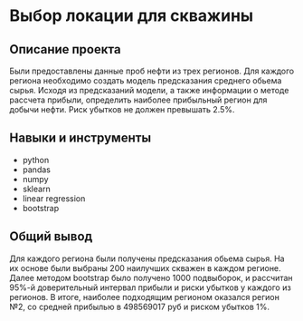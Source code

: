 #  Выбор локации для скважины

## Описание проекта
Были предоставлены данные проб нефти из трех регионов. Для каждого региона необходимо создать модель предсказания среднего обьема сырья. Исходя из предсказаний модели, а также информации о методе раcсчета прибыли, определить наиболее прибыльный регион для добычи нефти. Риск убытков не должен превышать 2.5%.

## Навыки и инструменты
 - python
 - pandas 
 - numpy
 - sklearn
 - linear regression
 - bootstrap
 
 ## Общий вывод
Для каждого региона были получены предсказания обьема сырья. На их основе были выбраны 200 наилучших скважен в каждом регионе. Далее методом bootstrap было получено 1000 подвыборок, и рассчитан 95%-й доверительный интервал прибыли и риски убытков у каждого из регионов. В итоге, наиболее подходящим регионом оказался регион №2, со средней прибылью в 498569017 руб и риском убытков 1%.